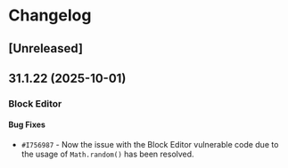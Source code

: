 # Changelog

## [Unreleased]

## 31.1.22 (2025-10-01)

### Block Editor

#### Bug Fixes

- `#I756987` - Now the issue with the Block Editor vulnerable code due to the usage of `Math.random()` has been resolved.